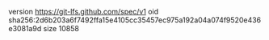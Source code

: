 version https://git-lfs.github.com/spec/v1
oid sha256:2d6b203a6f7492ffa15e4105cc35457ec975a192a04a074f9520e436e3081a9d
size 10858
